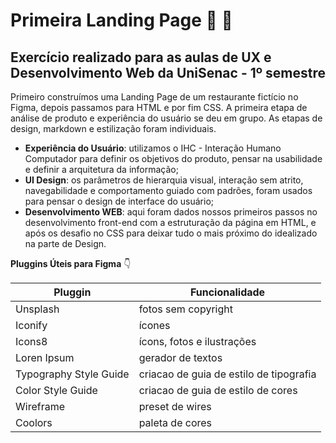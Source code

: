# Primeira Landing Page :fox_face: :orange_heart:

## Exercício realizado para as aulas de UX e Desenvolvimento Web da UniSenac - 1º semestre

Primeiro construímos uma Landing Page de um restaurante fictício no Figma, depois passamos para HTML e por fim CSS.
A primeira etapa de análise de produto e experiência do usuário se deu em grupo. As etapas de design, markdown e estilização foram individuais.

+ **Experiência do Usuário**: utilizamos o IHC - Interação Humano Computador para definir os objetivos do produto, pensar na usabilidade e definir a arquitetura da informação;
+ **UI Design**: os parâmetros de hierarquia visual, interação sem atrito, navegabilidade e comportamento guiado com padrões, foram usados para pensar o design de interface do usuário;
+ **Desenvolvimento WEB**: aqui foram dados nossos primeiros passos no desenvolvimento front-end com a estruturação da página em HTML, e após os desafio no CSS para deixar tudo o mais próximo do idealizado na parte de Design.


**Pluggins Úteis para Figma** :point_down:

| Pluggin  | Funcionalidade |
| --- | --- |
| Unsplash | fotos sem copyright |
| Iconify | ícones |
| Icons8 | ícons, fotos e ilustrações |
| Loren Ipsum | gerador de textos |
| Typography Style Guide | criacao de guia de estilo de tipografia |
| Color Style Guide | criacao de guia de estilo de cores |
| Wireframe | preset de wires |
| Coolors | paleta de cores |


